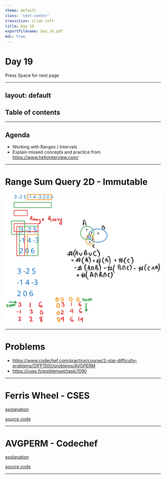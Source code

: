 ```yaml
---
theme: default
class: 'text-center'
transition: slide-left
title: Day 19
exportFilename: Day_19.pdf
mdc: true
---
```


# Day 19


<div class="pt-13">
  <span @click="$slidev.nav.next" class="px-2 py-1 rounded cursor-pointer" flex="~ justify-center items-center gap-2" hover="bg-white bg-opacity-10">
    Press Space for next page <div class="i-carbon:arrow-right inline-block"/>
  </span>
</div>

---
layout: default
---

## Table of contents

<Toc columns=3></Toc>

---

## Agenda

- Working with Ranges / Intervals
- Explain missed concepts and practice from https://www.hellointerview.com/

---

# Range Sum Query 2D - Immutable

![explanation](../images/sumQuery2D.svg)

---

# Problems

- https://www.codechef.com/practice/course/2-star-difficulty-problems/DIFF1500/problems/AVGPERM
- https://cses.fi/problemset/task/1090

---

# Ferris Wheel - CSES

[explanation](../images/ferrisWheel.excalidraw)

[source code](../../code/src/cses/FerrisWheel.java)

---

# AVGPERM - Codechef

[explanation](../images/avgPerm.svg)

[source code](../../code/src/codechef/AVGPERM.java)

---

